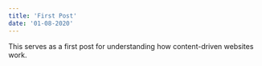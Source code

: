 ```yaml
---
title: 'First Post'
date: '01-08-2020'
---
```


This serves as a first post for understanding how content-driven websites work. 
